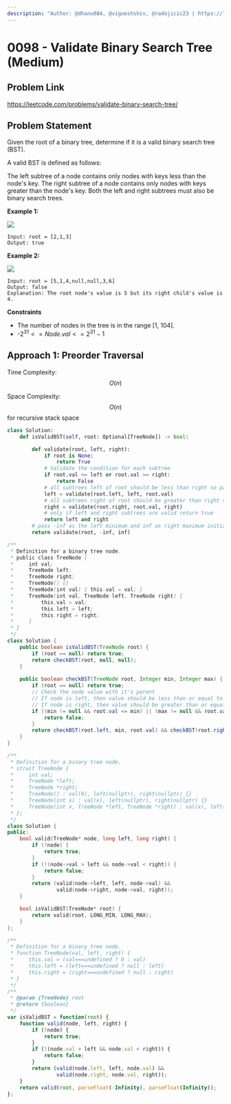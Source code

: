```yaml
---
description: "Author: @dhanu084, @vigneshshiv, @radojicic23 | https://leetcode.com/problems/validate-binary-search-tree/"
---
```


# 0098 - Validate Binary Search Tree (Medium)

## Problem Link

https://leetcode.com/problems/validate-binary-search-tree/

## Problem Statement

Given the root of a binary tree, determine if it is a valid binary search tree (BST).

A valid BST is defined as follows:

The left
subtree
of a node contains only nodes with keys less than the node's key.
The right subtree of a node contains only nodes with keys greater than the node's key.
Both the left and right subtrees must also be binary search trees.

**Example 1:**

![](https://assets.leetcode.com/uploads/2020/12/01/tree1.jpg)

```
Input: root = [2,1,3]
Output: true
```

**Example 2:**

![](https://assets.leetcode.com/uploads/2020/12/01/tree2.jpg)

```
Input: root = [5,1,4,null,null,3,6]
Output: false
Explanation: The root node's value is 5 but its right child's value is 4.
```

**Constraints**

- The number of nodes in the tree is in the range [1, 104].
- -$2^31 <= Node.val <= 2 ^ 31 - 1$

## Approach 1: Preorder Traversal

Time Complexity: $$O(n)$$

Space Complexity: $$O(n)$$ for recursive stack space

<Tabs>
<TabItem value="py" label="Python">
<SolutionAuthor name="@dhanu084" />

```python
class Solution:
    def isValidBST(self, root: Optional[TreeNode]) -> bool:

        def validate(root, left, right):
            if root is None:
                return True
            # Validate the condition for each subtree
            if root.val <= left or root.val >= right:
                return False
            # all subtrees left of root should be less than right so pass root.val as right
            left = validate(root.left, left, root.val)
            # all subtrees right of root should be greater than right so pass root.val as left
            right = validate(root.right, root.val, right)
            # only if left and right subtrees are valid return true
            return left and right
        # pass -inf as the left minimum and inf as right maximum initially
        return validate(root, -inf, inf)
```
</TabItem>

<TabItem value="java" label="Java">
<SolutionAuthor name="@vigneshshiv"/>

```java
/**
 * Definition for a binary tree node.
 * public class TreeNode {
 *     int val;
 *     TreeNode left;
 *     TreeNode right;
 *     TreeNode() {}
 *     TreeNode(int val) { this.val = val; }
 *     TreeNode(int val, TreeNode left, TreeNode right) {
 *         this.val = val;
 *         this.left = left;
 *         this.right = right;
 *     }
 * }
 */
class Solution {
    public boolean isValidBST(TreeNode root) {
        if (root == null) return true;
        return checkBST(root, null, null);
    }
    
    public boolean checkBST(TreeNode root, Integer min, Integer max) {
        if (root == null) return true;
        // Check the node value with it's parent
        // If node is left, then value should be less than or equal to it's parent
        // If node is right, then value should be greater than or equal to it's parent
        if ((min != null && root.val <= min) || (max != null && root.val >= max)) {
            return false;
        }
        return checkBST(root.left, min, root.val) && checkBST(root.right, root.val, max);
    }
}
```

</TabItem>

<TabItem value="cpp" label="C++">
<SolutionAuthor name="@radojicic23"/>

```cpp
/**
 * Definition for a binary tree node.
 * struct TreeNode {
 *     int val;
 *     TreeNode *left;
 *     TreeNode *right;
 *     TreeNode() : val(0), left(nullptr), right(nullptr) {}
 *     TreeNode(int x) : val(x), left(nullptr), right(nullptr) {}
 *     TreeNode(int x, TreeNode *left, TreeNode *right) : val(x), left(left), right(right) {}
 * };
 */
class Solution {
public:
    bool valid(TreeNode* node, long left, long right) {
        if (!node) {
            return true;
        }
        if (!(node->val > left && node->val < right)) {
            return false;
        }
        return (valid(node->left, left, node->val) && 
                valid(node->right, node->val, right));
    }

    bool isValidBST(TreeNode* root) {
        return valid(root, LONG_MIN, LONG_MAX);
    }
};
```

</TabItem>

<TabItem value="js" label="JavaScript">
<SolutionAuthor name="@radojicic23"/>

```js
/**
 * Definition for a binary tree node.
 * function TreeNode(val, left, right) {
 *     this.val = (val===undefined ? 0 : val)
 *     this.left = (left===undefined ? null : left)
 *     this.right = (right===undefined ? null : right)
 * }
 */
/**
 * @param {TreeNode} root
 * @return {boolean}
 */
var isValidBST = function(root) {
    function valid(node, left, right) {
        if (!node) {
            return true;
        }
        if (!(node.val > left && node.val < right)) {
            return false;
        }
        return (valid(node.left, left, node.val) && 
                valid(node.right, node.val, right));
    }
    return valid(root, parseFloat(-Infinity), parseFloat(Infinity));
};
```

</TabItem>
</Tabs>

